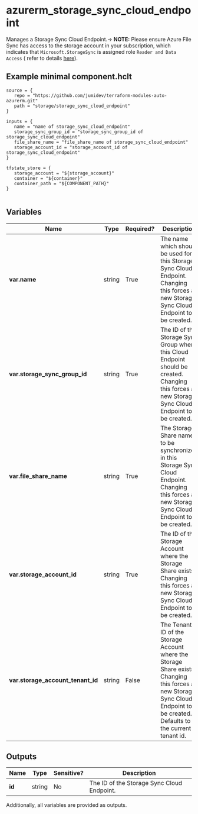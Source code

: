 # azurerm_storage_sync_cloud_endpoint

Manages a Storage Sync Cloud Endpoint.-> **NOTE:** Please ensure Azure File Sync has access to the storage account in your subscription, which indicates that `Microsoft.StorageSync` is assigned role `Reader and Data Access` ( refer to details [here](https://docs.microsoft.com/azure/storage/files/storage-sync-files-troubleshoot?tabs=portal1%2Cazure-portal#common-troubleshooting-steps)).

## Example minimal component.hclt

```hcl
source = {
   repo = "https://github.com/jumidev/terraform-modules-auto-azurerm.git" 
   path = "storage/storage_sync_cloud_endpoint" 
}

inputs = {
   name = "name of storage_sync_cloud_endpoint" 
   storage_sync_group_id = "storage_sync_group_id of storage_sync_cloud_endpoint" 
   file_share_name = "file_share_name of storage_sync_cloud_endpoint" 
   storage_account_id = "storage_account_id of storage_sync_cloud_endpoint" 
}

tfstate_store = {
   storage_account = "${storage_account}" 
   container = "${container}" 
   container_path = "${COMPONENT_PATH}" 
}


```

## Variables

| Name | Type | Required? |  Description |
| ---- | ---- | --------- |  ----------- |
| **var.name** | string | True | The name which should be used for this Storage Sync Cloud Endpoint. Changing this forces a new Storage Sync Cloud Endpoint to be created. | 
| **var.storage_sync_group_id** | string | True | The ID of the Storage Sync Group where this Cloud Endpoint should be created. Changing this forces a new Storage Sync Cloud Endpoint to be created. | 
| **var.file_share_name** | string | True | The Storage Share name to be synchronized in this Storage Sync Cloud Endpoint. Changing this forces a new Storage Sync Cloud Endpoint to be created. | 
| **var.storage_account_id** | string | True | The ID of the Storage Account where the Storage Share exists. Changing this forces a new Storage Sync Cloud Endpoint to be created. | 
| **var.storage_account_tenant_id** | string | False | The Tenant ID of the Storage Account where the Storage Share exists. Changing this forces a new Storage Sync Cloud Endpoint to be created. Defaults to the current tenant id. | 



## Outputs

| Name | Type | Sensitive? | Description |
| ---- | ---- | --------- | --------- |
| **id** | string | No  | The ID of the Storage Sync Cloud Endpoint. | 

Additionally, all variables are provided as outputs.
